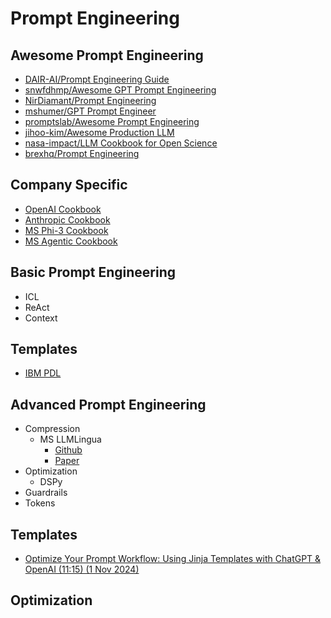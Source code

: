 # Prompt Engineering

## Awesome Prompt Engineering

* [DAIR-AI/Prompt Engineering Guide](https://github.com/dair-ai/Prompt-Engineering-Guide)
* [snwfdhmp/Awesome GPT Prompt Engineering](https://github.com/snwfdhmp/awesome-gpt-prompt-engineering)
* [NirDiamant/Prompt Engineering](https://github.com/NirDiamant/Prompt_Engineering)
* [mshumer/GPT Prompt Engineer](https://github.com/mshumer/gpt-prompt-engineer)
* [promptslab/Awesome Prompt Engineering](https://github.com/promptslab/Awesome-Prompt-Engineering)
* [jihoo-kim/Awesome Production LLM](https://github.com/jihoo-kim/awesome-production-llm)
* [nasa-impact/LLM Cookbook for Open Science](https://github.com/NASA-IMPACT/LLM-cookbook-for-open-science)
* [brexhq/Prompt Engineering](https://github.com/brexhq/prompt-engineering)

## Company Specific

* [OpenAI Cookbook](https://github.com/openai/openai-cookbook/tree/main)
* [Anthropic Cookbook](https://github.com/anthropics/anthropic-cookbook)
* [MS Phi-3 Cookbook](https://github.com/microsoft/Phi-3CookBook)
* [MS Agentic Cookbook](https://github.com/microsoft/AgenticCookBook)

## Basic Prompt Engineering

* ICL
* ReAct
* Context

## Templates

* [IBM PDL](https://ibm.github.io/prompt-declaration-language/#interpreter-installation)

## Advanced Prompt Engineering

* Compression
  * MS LLMLingua
    * [Github](https://github.com/microsoft/LLMLingua)
    * [Paper](https://arxiv.org/pdf/2403.12968)
* Optimization
  * DSPy
* Guardrails
* Tokens

## Templates

* [Optimize Your Prompt Workflow: Using Jinja Templates with ChatGPT & OpenAI (11:15) (1 Nov 2024)](https://www.youtube.com/watch?v=8K2HbXhwWug)

## Optimization